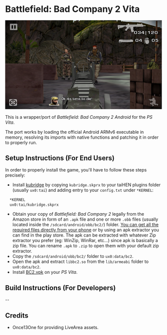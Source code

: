 # Battlefield: Bad Company 2 Vita

<p align="center"><img src="./screenshots/game.png"></p>

This is a wrapper/port of *Battlefield: Bad Company 2 Android* for the *PS Vita*.

The port works by loading the official Android ARMv6 executable in memory, resolving its imports with native functions and patching it in order to properly run.

## Setup Instructions (For End Users)

In order to properly install the game, you'll have to follow these steps precisely:

- Install [kubridge](https://github.com/TheOfficialFloW/kubridge/releases/) by copying `kubridge.skprx` to your taiHEN plugins folder (usually `ux0:tai`) and adding entry to your `config.txt` under `*KERNEL`:
  
```
  *KERNEL
  ux0:tai/kubridge.skprx
```

- Obtain your copy of *Battlefield: Bad Company 2* legally from the Amazon store in form of an `.apk` file and one or more `.obb` files (usually located inside the `/sdcard/android/obb/bc2/`) folder. [You can get all the required files directly from your phone](https://stackoverflow.com/questions/11012976/how-do-i-get-the-apk-of-an-installed-app-without-root-access) or by using an apk extractor you can find in the play store. The apk can be extracted with whatever Zip extractor you prefer (eg: WinZip, WinRar, etc...) since apk is basically a zip file. You can rename `.apk` to `.zip` to open them with your default zip extractor.
- Copy the `/sdcard/android/obb/bc2/` folder to `ux0:data/bc2`.
- Open the apk and extract `libbc2.so` from the `lib/armeabi` folder to `ux0:data/bc2`.
- Install [BC2.vpk](https://github.com/TheOfficialFloW/bc2_vita/releases/download/v1.0/BC2.vpk) on your *PS Vita*.

## Build Instructions (For Developers)

--

## Credits

- Once13One for providing LiveArea assets.
